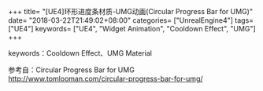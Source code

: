 +++
title= "[UE4]环形进度条材质-UMG动画(Circular Progress Bar for UMG)"
date= "2018-03-22T21:49:02+08:00"
categories= ["UnrealEngine4"]
tags= ["UE4"]
keywords= ["UE4", "Widget Animation", "Cooldown Effect", "UMG"]
+++

keywords：Cooldown Effect、UMG Material

参考自：Circular Progress Bar for UMG  
http://www.tomlooman.com/circular-progress-bar-for-umg/